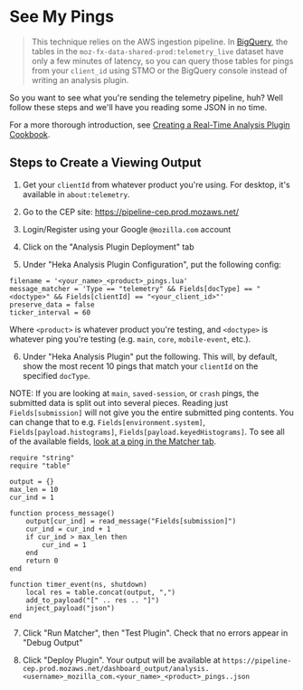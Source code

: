 # See My Pings

> This technique relies on the AWS ingestion pipeline.
In [BigQuery](bigquery.md), the tables in the `moz-fx-data-shared-prod:telemetry_live` dataset
have only a few minutes of latency, so you can query those tables for pings from your `client_id`
using STMO or the BigQuery console instead of writing an analysis plugin.

So you want to see what you're sending the telemetry pipeline, huh? Well follow these steps and we'll have you reading some JSON in no time.

For a more thorough introduction, see [Creating a Real-Time Analysis Plugin Cookbook](realtime_analysis_plugin.md).

## Steps to Create a Viewing Output

1. Get your `clientId` from whatever product you're using. For desktop, it's available in `about:telemetry`.

2. Go to the CEP site: https://pipeline-cep.prod.mozaws.net/

3. Login/Register using your Google `@mozilla.com` account

4. Click on the "Analysis Plugin Deployment" tab

5. Under "Heka Analysis Plugin Configuration", put the following config:

```
filename = '<your_name>_<product>_pings.lua'
message_matcher = 'Type == "telemetry" && Fields[docType] == "<doctype>" && Fields[clientId] == "<your_client_id>"'
preserve_data = false
ticker_interval = 60
```

Where `<product>` is whatever product you're testing, and `<doctype>` is whatever ping you're testing (e.g. `main`, `core`, `mobile-event`, etc.).

6. Under "Heka Analysis Plugin" put the following. This will, by default, show the most recent 10 pings that match your `clientId` on the specified `docType`.

NOTE: If you are looking at `main`, `saved-session`, or `crash` pings, the submitted data is split out into several pieces. Reading just `Fields[submission]`
will not give you the entire submitted ping contents. You can change that to e.g. `Fields[environment.system]`, `Fields[payload.histograms]`, `Fields[payload.keyedHistograms]`.
To see all of the available fields, [look at a ping in the Matcher tab](../tools/cep_matcher.md).

```
require "string"
require "table"

output = {}
max_len = 10
cur_ind = 1

function process_message()
    output[cur_ind] = read_message("Fields[submission]")
    cur_ind = cur_ind + 1
    if cur_ind > max_len then
        cur_ind = 1
    end
    return 0
end

function timer_event(ns, shutdown)
    local res = table.concat(output, ",")
    add_to_payload("[" .. res .. "]")
    inject_payload("json")
end
```

7. Click "Run Matcher", then "Test Plugin". Check that no errors appear in "Debug Output"

8. Click "Deploy Plugin". Your output will be available at `https://pipeline-cep.prod.mozaws.net/dashboard_output/analysis.<username>_mozilla_com.<your_name>_<product>_pings..json`
